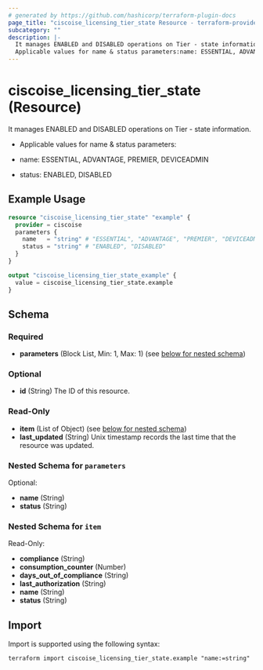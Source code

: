 ```yaml
---
# generated by https://github.com/hashicorp/terraform-plugin-docs
page_title: "ciscoise_licensing_tier_state Resource - terraform-provider-ciscoise"
subcategory: ""
description: |-
  It manages ENABLED and DISABLED operations on Tier - state information.
  Applicable values for name & status parameters:name: ESSENTIAL, ADVANTAGE, PREMIER, DEVICEADMINstatus: ENABLED, DISABLED
---
```


# ciscoise_licensing_tier_state (Resource)

It manages ENABLED and DISABLED operations on Tier - state information.

- Applicable values for name & status parameters:

* name: ESSENTIAL, ADVANTAGE, PREMIER, DEVICEADMIN

* status: ENABLED, DISABLED

## Example Usage

```terraform
resource "ciscoise_licensing_tier_state" "example" {
  provider = ciscoise
  parameters {
    name   = "string" # "ESSENTIAL", "ADVANTAGE", "PREMIER", "DEVICEADMIN"
    status = "string" # "ENABLED", "DISABLED"
  }
}

output "ciscoise_licensing_tier_state_example" {
  value = ciscoise_licensing_tier_state.example
}
```

<!-- schema generated by tfplugindocs -->
## Schema

### Required

- **parameters** (Block List, Min: 1, Max: 1) (see [below for nested schema](#nestedblock--parameters))

### Optional

- **id** (String) The ID of this resource.

### Read-Only

- **item** (List of Object) (see [below for nested schema](#nestedatt--item))
- **last_updated** (String) Unix timestamp records the last time that the resource was updated.

<a id="nestedblock--parameters"></a>
### Nested Schema for `parameters`

Optional:

- **name** (String)
- **status** (String)


<a id="nestedatt--item"></a>
### Nested Schema for `item`

Read-Only:

- **compliance** (String)
- **consumption_counter** (Number)
- **days_out_of_compliance** (String)
- **last_authorization** (String)
- **name** (String)
- **status** (String)

## Import

Import is supported using the following syntax:

```shell
terraform import ciscoise_licensing_tier_state.example "name:=string"
```
